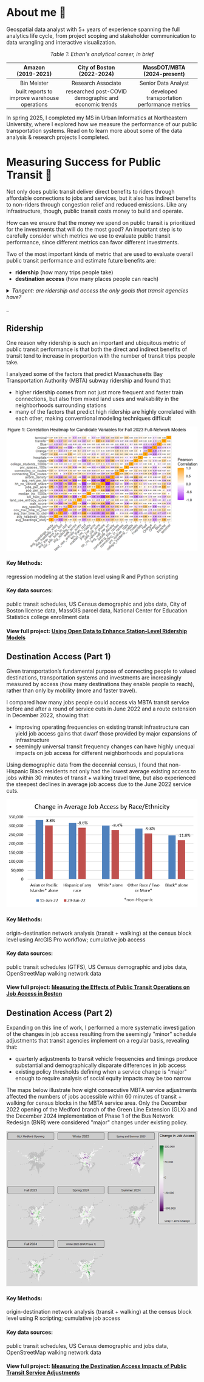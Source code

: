 # About me :wave:
Geospatial data analyst with 5+ years of experience spanning the full analytics life cycle, from project scoping and stakeholder communication to data wrangling and interactive visualization. 

*<p align="center">Table 1: Ethan's analytical career, in brief</p>*

| Amazon <br>(2019-2021) | City of Boston <br>(2022-2024) | MassDOT/MBTA <br>(2024-present) |
| :--------: | :------: | :-------: |
| Bin Meister | Research Associate | Senior Data Analyst |
| built reports to improve warehouse operations | researched post-COVID demographic and economic trends | developed transportation performance metrics | 

In spring 2025, I completed my MS in Urban Informatics at Northeastern University, where I explored how we measure the performance of our public transportation systems. Read on to learn more about some of the data analysis & research projects I completed. 

# Measuring Success for Public Transit :trolleybus:
Not only does public transit deliver direct benefits to riders through affordable connections to jobs and services, but it also has indirect benefits to non-riders through congestion relief and reduced emissions. Like any infrastructure, though, public transit costs money to build and operate. 

How can we ensure that the money we spend on public transit is prioritized for the investments that will do the most good? An important step is to carefully consider which metrics we use to evaluate public transit performance, since different metrics can favor different investments. 

Two of the most important kinds of metric that are used to evaluate overall public transit performance and estimate future benefits are:
-  **ridership** (how many trips people take)
-  **destination access** (how many places people can reach)

<details>

<summary><i>Tangent: are ridership and access the only goals that transit agencies have?</summary>

<br>Most transit agencies don't seek to narrowly maximize ridership or access at an aggregate level. In fact, a large portion of transit service is explicitly designed not to maximize total ridership or access, but instead to provide a basic level of service to a wide swath of communities, a dynamic which Jarrett Walker calls the "<a href="https://humantransit.org/2018/02/basics-the-ridership-coverage-tradeoff.html">ridership-coverage tradeoff</a>". Different agencies apply different value judgments about how to distribute service.

Although ridership and access are not the only goals that transit agencies have, both kinds of metric remain in widespread use, especially for evaluating large-scale service changes.</i>

</details>

_

## Ridership
One reason why ridership is such an important and ubiquitous metric of public transit performance is that both the direct and indirect benefits of transit tend to increase in proportion with the number of transit trips people take.

I analyzed some of the factors that predict Massachusetts Bay Transportation Authority (MBTA) subway ridership and found that:
* higher ridership comes from not just more frequent and faster train connections, but also from mixed land uses and walkability in the neighborhoods surrounding stations
* many of the factors that predict high ridership are highly correlated with each other, making conventional modeling techniques difficult

![Figure 1: Correlation Heatmap for Candidate Variables for Fall 2023 Full-Network Models](docs/assets/img/ridership_figure1.png)

#### __Key Methods__:
regression modeling at the station level using R and Python scripting

#### __Key data sources__:
public transit schedules, US Census demographic and jobs data, City of Boston license data, MassGIS parcel data, National Center for Education Statistics college enrollment data

#### __View full project__: [Using Open Data to Enhance Station-Level Ridership Models](https://mciethan.github.io/project1.html)

## Destination Access (Part 1)

Given transportation’s fundamental purpose of connecting people to valued destinations, transportation systems and investments are increasingly measured by access (how many destinations they enable people to reach), rather than only by mobility (more and faster travel).

I compared how many jobs people could access via MBTA transit service before and after a round of service cuts in June 2022 and a route extension in December 2022, showing that:
* improving operating frequencies on existing transit infrastructure can yield job access gains that dwarf those provided by major expansions of infrastructure
* seemingly universal transit frequency changes can have highly unequal impacts on job access for different neighborhoods and populations

Using demographic data from the decennial census, I found that non-Hispanic Black residents not only had the lowest average existing access to jobs within 30 minutes of transit + walking travel time, but also experienced the steepest declines in average job access due to the June 2022 service cuts.

![Chart of Change in Average Job Access by Race/Ethnicity](docs/assets/img/access_chg_raceethn.png)

#### __Key Methods__:
origin-destination network analysis (transit + walking) at the census block level using ArcGIS Pro workflow; cumulative job access

#### __Key data sources__:
public transit schedules (GTFS), US Census demographic and jobs data, OpenStreetMap walking network data

#### __View full project__: [Measuring the Effects of Public Transit Operations on Job Access in Boston](https://mciethan.github.io/project2.html)

## Destination Access (Part 2)

Expanding on this line of work, I performed a more systematic investigation of the changes in job access resulting from the seemingly "minor" schedule adjustments that transit agencies implement on a regular basis, revealing that:

* quarterly adjustments to transit vehicle frequencies and timings produce substantial and demographically disparate differences in job access
* existing policy thresholds defining when a service change is "major" enough to require analysis of social equity impacts may be too narrow 

The maps below illustrate how eight consecutive MBTA service adjustments affected the numbers of jobs accessible within 60 minutes of transit + walking for census blocks in the MBTA service area. Only the December 2022 opening of the Medford branch of the Green Line Extension (GLX) and the December 2024 implementation of Phase 1 of the Bus Network Redesign (BNR) were considered "major" changes under existing policy.

![Maps of Changes in Job Access via Transit due to Quarterly MBTA Service Changes](docs/assets/img/practicum_facetmap.png)

#### __Key Methods__:
origin-destination network analysis (transit + walking) at the census block level using R scripting; cumulative job access

#### __Key data sources__:
public transit schedules, US Census demographic and jobs data, OpenStreetMap walking network data

#### __View full project__: [Measuring the Destination Access Impacts of Public Transit Service Adjustments](https://mciethan.github.io/project3.html)